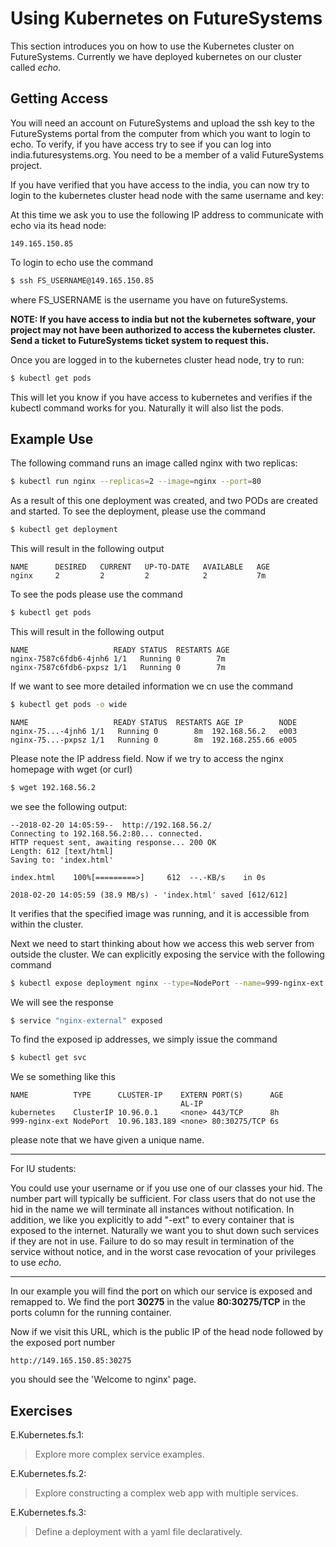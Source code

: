 # Using Kubernetes on FutureSystems

This section introduces you on how to use the Kubernetes cluster
on FutureSystems.  Currently we have deployed kubernetes on our
cluster called *echo*.


## Getting Access

You will need an account on FutureSystems and upload the ssh key to
the FutureSystems portal from the computer from which you want to
login to echo. To verify, if you have access try to see if you can log
into india.futuresystems.org. You need to be a member of a valid
FutureSystems project.

If you have verified that you have access to the india, you can now try
to login to the kubernetes cluster head node with the same username
and key:

At this time we ask you to use the following IP address to communicate
with echo via its head node:

    149.165.150.85

To login to echo use the command

```bash
$ ssh FS_USERNAME@149.165.150.85
```

where FS_USERNAME is the username you have on futureSystems.

**NOTE: If you have access to india but not the kubernetes software, your 
project may not have been authorized to access the kubernetes cluster.
Send a ticket to FutureSystems ticket system to request this.**

Once you are logged in to the kubernetes cluster head node, try to run:

```bash
$ kubectl get pods
```

This will let you know if you have access to kubernetes and verifies
if the kubectl command works for you. Naturally it will also list the pods.

## Example Use

The following command runs an image called nginx with two replicas:

```bash
$ kubectl run nginx --replicas=2 --image=nginx --port=80
```

As a result of this one deployment was created, and two PODs are
created and started. To see the deployment, please use the command

```bash
$ kubectl get deployment
```

This will result in the following output

    NAME      DESIRED   CURRENT   UP-TO-DATE   AVAILABLE   AGE
    nginx     2         2         2            2           7m


To see the pods please use the command

```bash
$ kubectl get pods
```

This will result in the following output

    NAME                   READY STATUS  RESTARTS AGE
    nginx-7587c6fdb6-4jnh6 1/1   Running 0        7m
    nginx-7587c6fdb6-pxpsz 1/1   Running 0        7m

If we want to see more detailed information we cn use the command

```bash
$ kubectl get pods -o wide
```

```
NAME                   READY STATUS  RESTARTS AGE IP        NODE
nginx-75...-4jnh6 1/1   Running 0        8m  192.168.56.2   e003
nginx-75...-pxpsz 1/1   Running 0        8m  192.168.255.66 e005
```

Please note the IP address field. Now if we try to access the nginx
homepage with wget (or curl)

```bash
$ wget 192.168.56.2
```

we see the following output:


    --2018-02-20 14:05:59--  http://192.168.56.2/
    Connecting to 192.168.56.2:80... connected.
    HTTP request sent, awaiting response... 200 OK
    Length: 612 [text/html]
    Saving to: 'index.html'
    
    index.html    100%[=========>]     612  --.-KB/s    in 0s
    
    2018-02-20 14:05:59 (38.9 MB/s) - 'index.html' saved [612/612]


It verifies that the specified image was running, and it is accessible
from within the cluster.

Next we need to start thinking about how we
access this web server from outside the cluster. We can explicitly
exposing the service with the following command

```bash
$ kubectl expose deployment nginx --type=NodePort --name=999-nginx-ext
```

We will see the response

```bash
$ service "nginx-external" exposed
```

To find the exposed ip addresses, we simply issue the command

```bash
$ kubectl get svc
```

We se something like this

    NAME          TYPE      CLUSTER-IP    EXTERN PORT(S)      AGE
                                          AL-IP
    kubernetes    ClusterIP 10.96.0.1     <none> 443/TCP      8h
    999-nginx-ext NodePort  10.96.183.189 <none> 80:30275/TCP 6s

please note that we have given a unique name.

---

For IU students:

You could use your username or if you use one of our classes your
hid. The number part will typically be sufficient.  For class users
that do not use the hid in the name we will terminate all instances
without notification. In addition, we like you explicitly to add
"-ext" to every container that is exposed to the internet. Naturally
we want you to shut down such services if they are not in use. Failure
to do so may result in termination of the service without notice, and
in the worst case revocation of your privileges to use *echo*.

---

In our example you will find the port on which our service is exposed
and remapped to. We find the port **30275** in the value
**80:30275/TCP** in the ports column for the running container.

Now if we visit this URL, which is the public IP of the head node
followed by the exposed port number

    http://149.165.150.85:30275

you should see the 'Welcome to nginx' page.

## Exercises

E.Kubernetes.fs.1:

> Explore more complex service examples.

E.Kubernetes.fs.2:

> Explore constructing a complex web app with multiple services.

E.Kubernetes.fs.3:

> Define a deployment with a yaml file declaratively.
